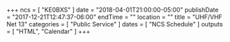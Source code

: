 +++
ncs = [ "KE0BXS" ]
date = "2018-04-01T21:00:00-05:00"
publishDate = "2017-12-21T12:47:37-06:00"
endTime = ""
location = ""
title = "UHF/VHF Net 13"
categories = [ "Public Service" ]
dates = [ "NCS Schedule" ]
outputs = [ "HTML", "Calendar" ]
+++
